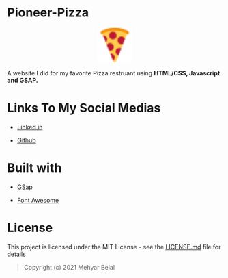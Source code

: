 # Pioneer-Pizza

<center>     <img src="./favicon-32x32.png" alt="Logo" width="80" height="80">
</center>

A website I did for my favorite Pizza restruant using **HTML/CSS, Javascript and GSAP.**

# Links To My Social Medias

- [Linked in](https://www.linkedin.com/in/mehyar-belal-381710117/)

- [Github](https://www.linkedin.com/in/mehyar-belal-381710117/)

# Built with

- [GSap](https://greensock.com/gsap/)

- [Font Awesome](https://fontawesome.com/)

# License

This project is licensed under the MIT License - see the [LICENSE.md](#) file for details

> Copyright (c) 2021 Mehyar Belal




